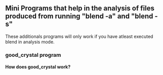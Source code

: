 ## Mini Programs that help in the analysis of files produced from running "blend -a" and "blend -s"

These additionals programs will only work if you have atleast executed blend in analysis mode.

### good_crystal program

#### How does good_crystal work?
